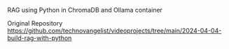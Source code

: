 RAG using Python in ChromaDB and Ollama container


Original Repository
https://github.com/technovangelist/videoprojects/tree/main/2024-04-04-build-rag-with-python